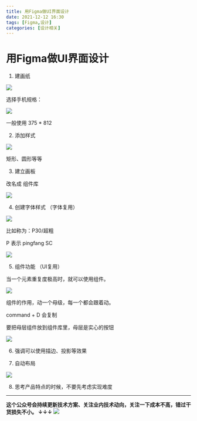 ```yaml
---
title: 用Figma做UI界面设计
date: 2021-12-12 16:30
tags: [Figma,设计]
categories: [设计相关]
---
```


# 用Figma做UI界面设计

1. 建画纸

![](https://tva1.sinaimg.cn/large/008i3skNgy1gx5sh05qrqj30i6098weq.jpg)

选择手机规格：

![](https://tva1.sinaimg.cn/large/008i3skNgy1gx5shxblxlj30fo15wtac.jpg)

一般使用 375 * 812

2. 添加样式

![](https://tva1.sinaimg.cn/large/008i3skNgy1gx5sj8fzugj30ca0dcq38.jpg)

矩形、圆形等等

3. 建立画板

改名成 组件库

![](https://tva1.sinaimg.cn/large/008i3skNgy1gx5sm6frbjj30yx0u0mxw.jpg)

4. 创建字体样式 （字体复用）

![](https://tva1.sinaimg.cn/large/008i3skNgy1gx5sr657a4j30i00es3yy.jpg)

比如称为：P30/超粗

P 表示 pingfang SC

![](https://tva1.sinaimg.cn/large/008i3skNgy1gx5styn1jhj30cs0amaa1.jpg)

5. 组件功能 （UI复用）

当一个元素重复度极高时，就可以使用组件。

![](https://tva1.sinaimg.cn/large/008i3skNgy1gx5sy3mda8j31ci0mydhw.jpg)

组件的作用，动一个母级，每一个都会跟着动。

command + D 会复制

要把母层组件放到组件库里，母层是实心的按钮

![](https://tva1.sinaimg.cn/large/008i3skNgy1gx5t30jntej31qc0okmzg.jpg)

6. 强调可以使用描边、投影等效果

7. 自动布局

![](https://tva1.sinaimg.cn/large/008i3skNgy1gx5tzcmoruj315q0hy3zy.jpg)

8. 思考产品特点的时候，不要先考虑实现难度


------
**这个公众号会持续更新技术方案、关注业内技术动向，关注一下成本不高，错过干货损失不小。
↓↓↓**
![](https://tva1.sinaimg.cn/large/e6c9d24egy1gzzmv1p67mj21bi0hcwgh.jpg)